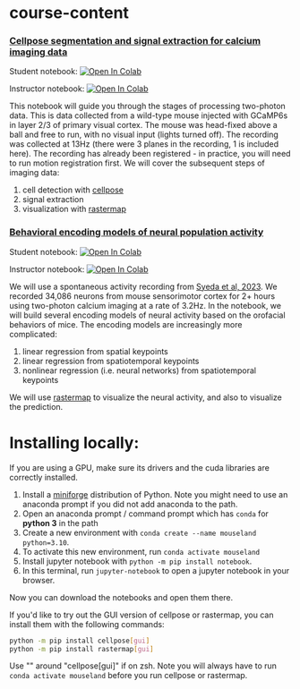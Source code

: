# course-content

### [Cellpose segmentation and signal extraction for calcium imaging data](cellpose_extraction/)

Student notebook: [![Open In Colab](https://colab.research.google.com/assets/colab-badge.svg)](https://colab.research.google.com/github/MouseLand/course-materials/blob/main/cellpose_extraction/tutorial.ipynb)

Instructor notebook: [![Open In Colab](https://colab.research.google.com/assets/colab-badge.svg)](https://colab.research.google.com/github/MouseLand/course-materials/blob/main/cellpose_extraction/tutorial_solutions.ipynb)

This notebook will guide you through the stages of processing two-photon data. This is data collected from a wild-type mouse injected with GCaMP6s in layer 2/3 of primary visual cortex. The mouse was head-fixed above a ball and free to run, with no visual input (lights turned off). The recording was collected at 13Hz (there were 3 planes in the recording, 1 is included here). The recording has already been registered - in practice, you will need to run motion registration first. We will cover the subsequent steps of imaging data:

1. cell detection with [cellpose](https://github.com/mouseland/cellpose)
2. signal extraction
3. visualization with [rastermap](https://github.com/mouseland/rastermap)

### [Behavioral encoding models of neural population activity](behavior_encoding/)

Student notebook: [![Open In Colab](https://colab.research.google.com/assets/colab-badge.svg)](https://colab.research.google.com/github/MouseLand/course-materials/blob/main/behavior_encoding/tutorial.ipynb)

Instructor notebook: [![Open In Colab](https://colab.research.google.com/assets/colab-badge.svg)](https://colab.research.google.com/github/MouseLand/course-materials/blob/main/behavior_encoding/tutorial_solutions.ipynb)

We will use a spontaneous activity recording from [Syeda et al, 2023](https://www.biorxiv.org/content/10.1101/2022.11.03.515121v1.abstract). We recorded 34,086 neurons from mouse sensorimotor cortex for 2+ hours using two-photon calcium imaging at a rate of 3.2Hz. In the notebook, we will build several encoding models of neural activity based on the orofacial behaviors of mice. The encoding models are increasingly more complicated:

1. linear regression from spatial keypoints
2. linear regression from spatiotemporal keypoints
3. nonlinear regression (i.e. neural networks) from spatiotemporal keypoints

We will use [rastermap](https://github.com/mouseland/rastermap) to visualize the neural activity, and also to visualize the prediction.

# Installing locally:

If you are using a GPU, make sure its drivers and the cuda libraries are correctly installed.

1. Install a [miniforge](https://github.com/conda-forge/miniforge) distribution of Python. Note you might need to use an anaconda prompt if you did not add anaconda to the path.
2. Open an anaconda prompt / command prompt which has `conda` for **python 3** in the path
3. Create a new environment with `conda create --name mouseland python=3.10`.
4. To activate this new environment, run `conda activate mouseland`
5. Install jupyter notebook with `python -m pip install notebook`.
6. In this terminal, run `jupyter-notebook` to open a jupyter notebook in your browser.

Now you can download the notebooks and open them there.

If you'd like to try out the GUI version of cellpose or rastermap, you can install them with the following commands:
~~~sh
python -m pip install cellpose[gui]
python -m pip install rastermap[gui]
~~~

Use "" around "cellpose[gui]" if on zsh. Note you will always have to run `conda activate mouseland` before you run cellpose or rastermap.


